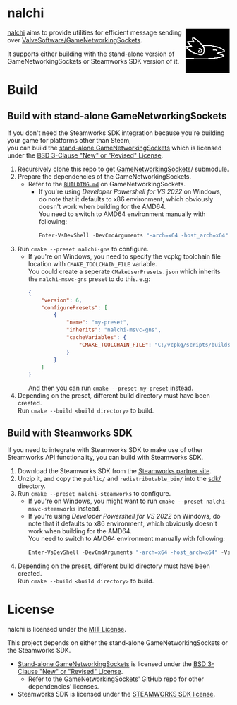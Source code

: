 # nalchi

<img align="right" src="https://raw.githubusercontent.com/nalchi-net/nalchi/refs/heads/main/doc/nalchi.png" width="100px">

[nalchi](https://github.com/nalchi-net/nalchi) aims to provide utilities for efficient message sending over [ValveSoftware/GameNetworkingSockets](https://github.com/ValveSoftware/GameNetworkingSockets).

It supports either building with the stand-alone version of GameNetworkingSockets or Steamworks SDK version of it.

# Build

## Build with stand-alone GameNetworkingSockets

If you don't need the Steamworks SDK integration because you're building your game for platforms other than Steam,<br>
you can build the [stand-alone GameNetworkingSockets](https://github.com/ValveSoftware/GameNetworkingSockets) which is licensed under the [BSD 3-Clause "New" or "Revised" License](https://github.com/ValveSoftware/GameNetworkingSockets/blob/master/LICENSE).

1. Recursively clone this repo to get [GameNetworkingSockets/](GameNetworkingSockets/) submodule.
1. Prepare the dependencies of the GameNetworkingSockets.
    * Refer to the [`BUILDING.md`](https://github.com/ValveSoftware/GameNetworkingSockets/blob/master/BUILDING.md) on GameNetworkingSockets.
        * If you're using *Developer Powershell for VS 2022* on Windows, do note that it defaults to x86 environment, which obviously doesn't work when building for the AMD64.<br>
          You need to switch to AMD64 environment manually with following:
          ```powershell
          Enter-VsDevShell -DevCmdArguments "-arch=x64 -host_arch=x64" -VsInstallPath "C:/Program Files/Microsoft Visual Studio/2022/Community" -SkipAutomaticLocation
          ```
1. Run `cmake --preset nalchi-gns` to configure.
    * If you're on Windows, you need to specify the vcpkg toolchain file location with `CMAKE_TOOLCHAIN_FILE` variable.<br>
      You could create a seperate `CMakeUserPresets.json` which inherits the `nalchi-msvc-gns` preset to do this. e.g:
      ```json
      {
          "version": 6,
          "configurePresets": [
              {
                  "name": "my-preset",
                  "inherits": "nalchi-msvc-gns",
                  "cacheVariables": {
                      "CMAKE_TOOLCHAIN_FILE": "C:/vcpkg/scripts/buildsystems/vcpkg.cmake"
                  }
              }
          ]
      }
      ```
      And then you can run `cmake --preset my-preset` instead.
1. Depending on the preset, different build directory must have been created.<br>
   Run `cmake --build <build directory>` to build.

## Build with Steamworks SDK

If you need to integrate with Steamworks SDK to make use of other Steamworks API functionality, you can build with Steamworks SDK.

1. Download the Steamworks SDK from the [Steamworks partner site](https://partner.steamgames.com/).
1. Unzip it, and copy the `public/` and `redistributable_bin/` into the [sdk/](sdk/) directory.
1. Run `cmake --preset nalchi-steamworks` to configure.
    * If you're on Windows, you might want to run `cmake --preset nalchi-msvc-steamworks` instead.
    * If you're using *Developer Powershell for VS 2022* on Windows, do note that it defaults to x86 environment, which obviously doesn't work when building for the AMD64.<br>
      You need to switch to AMD64 environment manually with following:
      ```powershell
      Enter-VsDevShell -DevCmdArguments "-arch=x64 -host_arch=x64" -VsInstallPath "C:/Program Files/Microsoft Visual Studio/2022/Community" -SkipAutomaticLocation
      ```
1. Depending on the preset, different build directory must have been created.<br>
   Run `cmake --build <build directory>` to build.

# License

nalchi is licensed under the [MIT License](https://github.com/nalchi-net/nalchi/blob/main/LICENSE).

This project depends on either the stand-alone GameNetworkingSockets or the Steamworks SDK.
* [Stand-alone GameNetworkingSockets](https://github.com/ValveSoftware/GameNetworkingSockets) is licensed under the [BSD 3-Clause "New" or "Revised" License](https://github.com/ValveSoftware/GameNetworkingSockets/blob/master/LICENSE).
    * Refer to the GameNetworkingSockets' GitHub repo for other dependencies' licenses.
* Steamworks SDK is licensed under the [STEAMWORKS SDK license](https://partner.steamgames.com/documentation/sdk_access_agreement).
